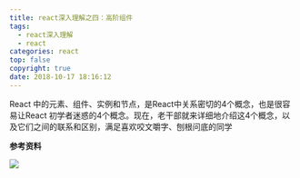 ```yaml
---
title: react深入理解之四：高阶组件
tags:
  - react深入理解
  - react
categories: react
top: false
copyright: true
date: 2018-10-17 18:16:12
---
```

React 中的元素、组件、实例和节点，是React中关系密切的4个概念，也是很容易让React 初学者迷惑的4个概念。现在，老干部就来详细地介绍这4个概念，以及它们之间的联系和区别，满足喜欢咬文嚼字、刨根问底的同学
<!--more-->

**参考资料**
[]()

![](http://oankigr4l.bkt.clouddn.com/wexin.png)